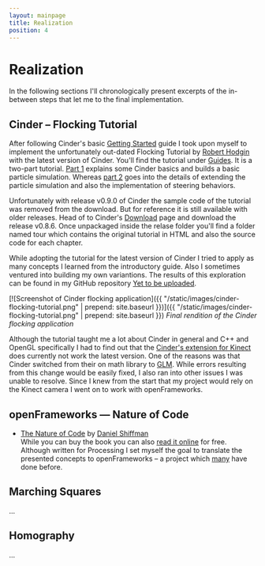 ```yaml
---
layout: mainpage
title: Realization
position: 4
---
```


# Realization

In the following sections I'll chronologically present excerpts of the in-between steps that let me to the final implementation.

## Cinder – Flocking Tutorial

After following Cinder's basic [Getting Started](https://libcinder.org/docs/guides/opengl/index.html) guide I took upon myself to implement the unfortunately out-dated Flocking Tutorial by [Robert Hodgin](http://www.roberthodgin.com/) with the latest version of Cinder. You'll find the tutorial under [Guides](https://libcinder.org/docs/guides/index.html). It is a two-part tutorial. [Part 1](https://libcinder.org/docs/guides/tour/hello_cinder.html) explains some Cinder basics and builds a basic particle simulation. Whereas [part 2](https://libcinder.org/docs/guides/flocking/chapter1.html) goes into the details of extending the particle simulation and also the implementation of steering behaviors.

Unfortunately with release v0.9.0 of Cinder the sample code of the tutorial was removed from the download. But for reference it is still available with older releases. Head of to Cinder's [Download](https://libcinder.org/download) page and download the release v0.8.6. Once unpackaged inside the relase folder you'll find a folder named tour which contains the original tutorial in HTML and also the source code for each chapter.

While adopting the tutorial for the latest version of Cinder I tried to apply as many concepts I learned from the introductory guide. Also I sometimes ventured into building my own variantions. The results of this exploration can be found in my GitHub repository [Yet to be uploaded]().

[![Screenshot of Cinder flocking application]({{ "/static/images/cinder-flocking-tutorial.png" | prepend: site.baseurl }})]({{ "/static/images/cinder-flocking-tutorial.png" | prepend: site.baseurl }})
*Final rendition of the Cinder flocking application*

Although the tutorial taught me a lot about Cinder in general and C++ and OpenGL specifically I had to find out that the [Cinder's extension for Kinect](https://github.com/cinder/Cinder-Kinect) does currently not work the latest version. One of the reasons was that Cinder switched from their on math library to [GLM](http://glm.g-truc.net/). While errors resulting from this change would be easily fixed, I also ran into other issues I was unable to resolve. Since I knew from the start that my project would rely on the Kinect camera I went on to work with openFrameworks.

## openFrameworks — Nature of Code

* [The Nature of Code](http://natureofcode.com/) by [Daniel Shiffman](http://shiffman.net/)  
While you can buy the book you can also [read it online](http://natureofcode.com/book/) for free.  
Although written for Processing I set myself the goal to translate the presented concepts to openFrameworks – a project which [many](https://github.com/search?utf8=%E2%9C%93&q=nature+of+code+openframeworks&type=Repositories&ref=searchresults) have done before.

## Marching Squares

...

## Homography

...